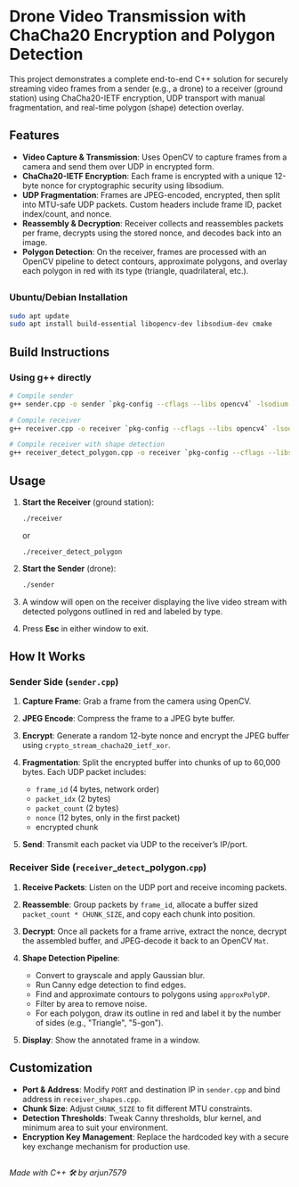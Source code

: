 # Drone Video Transmission with ChaCha20 Encryption and Polygon Detection

This project demonstrates a complete end-to-end C++ solution for securely streaming video frames from a sender (e.g., a drone) to a receiver (ground station) using ChaCha20-IETF encryption, UDP transport with manual fragmentation, and real-time polygon (shape) detection overlay.

## Features

* **Video Capture & Transmission**: Uses OpenCV to capture frames from a camera and send them over UDP in encrypted form.
* **ChaCha20-IETF Encryption**: Each frame is encrypted with a unique 12-byte nonce for cryptographic security using libsodium.
* **UDP Fragmentation**: Frames are JPEG-encoded, encrypted, then split into MTU-safe UDP packets. Custom headers include frame ID, packet index/count, and nonce.
* **Reassembly & Decryption**: Receiver collects and reassembles packets per frame, decrypts using the stored nonce, and decodes back into an image.
* **Polygon Detection**: On the receiver, frames are processed with an OpenCV pipeline to detect contours, approximate polygons, and overlay each polygon in red with its type (triangle, quadrilateral, etc.).

##

### Ubuntu/Debian Installation

```bash
sudo apt update
sudo apt install build-essential libopencv-dev libsodium-dev cmake
```

## Build Instructions

### Using g++ directly

```bash
# Compile sender
g++ sender.cpp -o sender `pkg-config --cflags --libs opencv4` -lsodium

# Compile receiver 
g++ receiver.cpp -o receiver `pkg-config --cflags --libs opencv4` -lsodium

# Compile receiver with shape detection
g++ receiver_detect_polygon.cpp -o receiver `pkg-config --cflags --libs opencv4` -lsodium
```


## Usage

1. **Start the Receiver** (ground station):

   ```bash
   ./receiver 
   ```
   or
   ```
   ./receiver_detect_polygon
   ```
2. **Start the Sender** (drone):

   ```bash
   ./sender
   ```
3. A window will open on the receiver displaying the live video stream with detected polygons outlined in red and labeled by type.
4. Press **Esc** in either window to exit.

## How It Works

### Sender Side (`sender.cpp`)

1. **Capture Frame**: Grab a frame from the camera using OpenCV.
2. **JPEG Encode**: Compress the frame to a JPEG byte buffer.
3. **Encrypt**: Generate a random 12-byte nonce and encrypt the JPEG buffer using `crypto_stream_chacha20_ietf_xor`.
4. **Fragmentation**: Split the encrypted buffer into chunks of up to 60,000 bytes. Each UDP packet includes:

   * `frame_id` (4 bytes, network order)
   * `packet_idx` (2 bytes)
   * `packet_count` (2 bytes)
   * `nonce` (12 bytes, only in the first packet)
   * encrypted chunk
5. **Send**: Transmit each packet via UDP to the receiver’s IP/port.

### Receiver Side (`receiver`\_`detect`\_polygon.`cpp`)

1. **Receive Packets**: Listen on the UDP port and receive incoming packets.
2. **Reassemble**: Group packets by `frame_id`, allocate a buffer sized `packet_count * CHUNK_SIZE`, and copy each chunk into position.
3. **Decrypt**: Once all packets for a frame arrive, extract the nonce, decrypt the assembled buffer, and JPEG-decode it back to an OpenCV `Mat`.
4. **Shape Detection Pipeline**:

   * Convert to grayscale and apply Gaussian blur.
   * Run Canny edge detection to find edges.
   * Find and approximate contours to polygons using `approxPolyDP`.
   * Filter by area to remove noise.
   * For each polygon, draw its outline in red and label it by the number of sides (e.g., "Triangle", "5-gon").
5. **Display**: Show the annotated frame in a window.

## Customization

* **Port & Address**: Modify `PORT` and destination IP in `sender.cpp` and bind address in `receiver_shapes.cpp`.
* **Chunk Size**: Adjust `CHUNK_SIZE` to fit different MTU constraints.
* **Detection Thresholds**: Tweak Canny thresholds, blur kernel, and minimum area to suit your environment.
* **Encryption Key Management**: Replace the hardcoded key with a secure key exchange mechanism for production use.

##

_Made with C++ 🛠️ by arjun7579_

